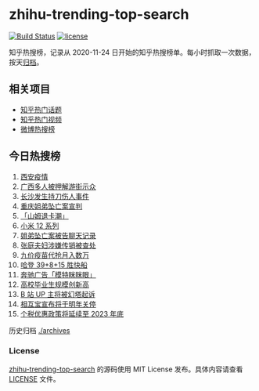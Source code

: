 # zhihu-trending-top-search

[![Build Status](https://github.com/justjavac/zhihu-trending-top-search/workflows/ci/badge.svg?branch=main)](https://github.com/justjavac/zhihu-trending-top-search/actions)
[![license](https://img.shields.io/github/license/justjavac/zhihu-trending-top-search)](https://github.com/justjavac/zhihu-trending-top-search/blob/main/LICENSE)

知乎热搜榜，记录从 2020-11-24 日开始的知乎热搜榜单。每小时抓取一次数据，按天[归档](./archives)。

## 相关项目

- [知乎热门话题](https://github.com/justjavac/zhihu-trending-hot-questions)
- [知乎热门视频](https://github.com/justjavac/zhihu-trending-hot-video)
- [微博热搜榜](https://github.com/justjavac/weibo-trending-hot-search)

## 今日热搜榜

<!-- BEGIN -->
<!-- 最后更新时间 Thu Dec 30 2021 03:11:35 GMT+0800 (China Standard Time) -->

1. [西安疫情](https://www.zhihu.com/search?q=西安疫情)
1. [广西多人被押解游街示众](https://www.zhihu.com/search?q=广西游街示众)
1. [长沙发生持刀伤人事件](https://www.zhihu.com/search?q=长沙持刀伤人)
1. [重庆姐弟坠亡案宣判](https://www.zhihu.com/search?q=重庆姐弟坠亡案)
1. [「山姆退卡潮」](https://www.zhihu.com/search?q=山姆退卡)
1. [小米 12 系列](https://www.zhihu.com/search?q=小米12)
1. [姐弟坠亡案被告聊天记录](https://www.zhihu.com/search?q=姐弟坠亡案)
1. [张庭夫妇涉嫌传销被查处](https://www.zhihu.com/search?q=张庭)
1. [九价疫苗代抢月入数万](https://www.zhihu.com/search?q=九价代抢)
1. [哈登 39+8+15 胜快船](https://www.zhihu.com/search?q=篮网)
1. [奔驰广告「模特眯眯眼」](https://www.zhihu.com/search?q=奔驰广告模特)
1. [高校毕业生规模创新高](https://www.zhihu.com/search?q=高校毕业生规模)
1. [B 站 UP 主将被幻塔起诉](https://www.zhihu.com/search?q=幻塔)
1. [相互宝宣布将于明年关停](https://www.zhihu.com/search?q=相互宝)
1. [个税优惠政策将延续至 2023 年底](https://www.zhihu.com/search?q=个人所得税优惠政策)

<!-- END -->

历史归档 [./archives](./archives)

### License

[zhihu-trending-top-search](https://github.com/justjavac/zhihu-trending-top-search)
的源码使用 MIT License 发布。具体内容请查看 [LICENSE](./LICENSE) 文件。
